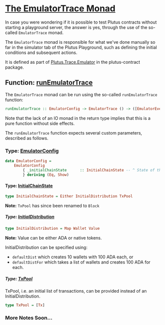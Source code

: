 # [The EmulatorTrace Monad](https://youtu.be/g4lvA14I-Jg?t=5340)

In case you were wondering if it is possible to test Plutus contracts without starting a playground server, the answer is yes, through the use of the so-called `EmulatorTrace` monad.

The `EmulatorTrace` monad is responsible for what we've done manually so far in the simulator tab of the Plutus Playground, such as defining the initial conditions and subsequent actions.

It is defined as part of [Plutus.Trace.Emulator](https://play.marlowe-finance.io/doc/haddock/plutus-contract/html/Plutus-Trace-Emulator.html) in the plutus-contract package.

## Function: [runEmulatorTrace](https://youtu.be/g4lvA14I-Jg?t=5500)

The `EmulatorTrace` monad can be run using the so-called `runEmulatorTrace` function:

```haskell
runEmulatorTrace :: EmulatorConfig -> EmulatorTrace () -> ([EmulatorEvent], Maybe EmulatorErr, EmulatorState)
```

Note that the lack of an IO monad in the return type implies that this  is a pure function without side effects.

The `runEmulatorTrace` function expects several custom parameters, described as follows.

### Type: [EmulatorConfig](https://youtu.be/g4lvA14I-Jg?t=5540)

```haskell
data EmulatorConfig =
    EmulatorConfig
        { _initialChainState      :: InitialChainState -- ^ State of the blockchain at the beginning of the simulation. Can be given as a map of funds to wallets, or as a block of transactions.
        } deriving (Eq, Show)
```

#### Type: [InitialChainState](https://youtu.be/g4lvA14I-Jg?t=5548)

```haskell
type InitialChainState = Either InitialDistribution TxPool
```

**Note:** `TxPool` has since been renamed to `Block`

##### Type: [InitialDistribution](https://youtu.be/g4lvA14I-Jg?t=5558)

```haskell
type InitialDistribution = Map Wallet Value
```

**Note:** Value can be either ADA or native tokens.

InitialDistribution can be specified using:

- `defaultDist` which creates 10 wallets with 100 ADA each, or
- `defaultDistFor` which takes a list of wallets and creates 100 ADA for each.

##### Type: [TxPool](https://youtu.be/g4lvA14I-Jg?t=5732)

TxPool, i.e. an initial list of transactions, can be provided instead of an InitialDistribution.

```haskell
type TxPool = [Tx]
```

### More Notes Soon...
